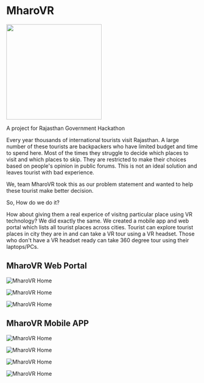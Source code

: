 # MharoVR

<img src="https://8dfe11cd.ngrok.io/static/logo.png" width="250px" height="250px"/>

A project for Rajasthan Government Hackathon 

Every year thousands of international tourists visit Rajasthan. A large number of these tourists are backpackers who have limited budget and time to spend here. 
Most of the times they struggle to decide which places to visit and which places to skip. They are restricted to make their choices based on people's opinion in public forums. This is not an ideal solution and leaves tourist with bad experience.

We, team MharoVR took this as our problem statement and wanted to help these tourist make better decision. 

So, How do we do it? 

How about giving them a real experice of visitng particular place using VR technology? We did exactly the same. We created a mobile app and web portal which lists all tourist places across cities. 
Tourist can explore tourist places in city they are in and can take a VR tour using a VR headset. Those who don't have a VR headset ready can take 360 degree tour using their laptops/PCs.

## MharoVR Web Portal

![MharoVR Home](https://raw.githubusercontent.com/nikunjness/mharovr/master/screenshots/web1.png)


![MharoVR Home](https://raw.githubusercontent.com/nikunjness/mharovr/master/screenshots/web2.png)


![MharoVR Home](https://raw.githubusercontent.com/nikunjness/mharovr/master/screenshots/web3.png)


## MharoVR Mobile APP


![MharoVR Home](https://raw.githubusercontent.com/nikunjness/mharovr/master/screenshots/mobile1.jpg)

![MharoVR Home](https://raw.githubusercontent.com/nikunjness/mharovr/master/screenshots/mobile2..jpg)

![MharoVR Home](https://raw.githubusercontent.com/nikunjness/mharovr/master/screenshots/mobile3.jpg)

![MharoVR Home](https://raw.githubusercontent.com/nikunjness/mharovr/master/screenshots/mobile4.jpg)


